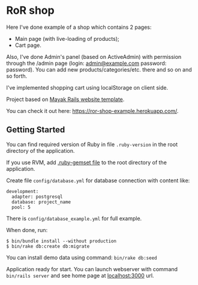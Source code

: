 RoR shop
=================
Here I've done example of a shop which contains 2 pages:
- Main page (with live-loading of products);
- Cart page.

Also, I've done Admin's panel (based on ActiveAdmin) with permission through the /admin page (login: admin@example.com password: password).
You can add new products/categories/etc. there and so on and so forth.

I've implemented shopping cart using localStorage on client side.

Project based on [Mayak Rails website template](http://mayak.io).

You can check it out here: https://ror-shop-example.herokuapp.com/.

Getting Started
---------------

You can find required version of Ruby in file `.ruby-version` in the root directory of the application.

If you use RVM, add [.ruby-gemset file](http://stackoverflow.com/questions/15708916/use-rvmrc-or-ruby-version-file-to-set-a-project-gemset-with-rvm) to the root directory of the application.

Create file `config/database.yml` for database connection with content like:

    development:
      adapter: postgresql
      database: project_name
      pool: 5

There is `config/database_example.yml` for full example.

When done, run:

    $ bin/bundle install --without production
    $ bin/rake db:create db:migrate

You can install demo data using command: `bin/rake db:seed`

Application ready for start. You can launch webserver with command `bin/rails server` and see home page at [localhost:3000](http://localhost:3000/) url.
